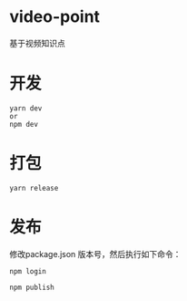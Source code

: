 # video-point
基于视频知识点

# 开发
```
yarn dev
or
npm dev
```

# 打包

```
yarn release
```

# 发布
修改package.json 版本号，然后执行如下命令：
```
npm login

npm publish
```

